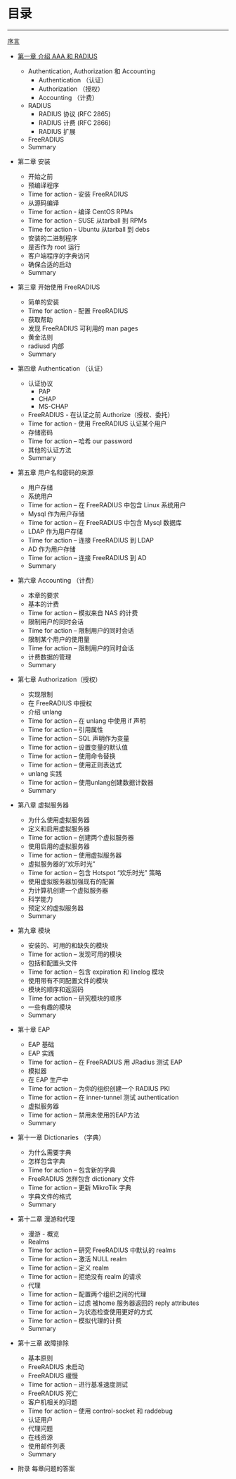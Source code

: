 # 目录

---

[序言](/Preface/README.md)

* [第一章 介绍 AAA 和 RADIUS](/Chapter01/README.md)

  * Authentication, Authorization 和 Accounting
    * Authentication （认证）
    * Authorization （授权）
    * Accounting （计费）
  * RADIUS
    * RADIUS 协议 \(RFC 2865\)
    * RADIUS 计费 \(RFC 2866\)
    * RADIUS 扩展
  * FreeRADIUS
  * Summary

* 第二章 安装

  * 开始之前
  * 预编译程序
  * Time for action - 安装 FreeRADIUS
  * 从源码编译
  * Time for action - 编译 CentOS RPMs
  * Time for action - SUSE 从tarball 到 RPMs
  * Time for action - Ubuntu 从tarball 到 debs
  * 安装的二进制程序
  * 是否作为 root 运行
  * 客户端程序的字典访问
  * 确保合适的启动
  * Summary

* 第三章 开始使用 FreeRADIUS

  * 简单的安装
  * Time for action - 配置 FreeRADIUS
  * 获取帮助
  * 发现 FreeRADIUS 可利用的 man pages
  * 黄金法则
  * radiusd 内部
  * Summary

* 第四章 Authentication （认证）

  * 认证协议
    * PAP
    * CHAP
    * MS-CHAP
  * FreeRADIUS - 在认证之前 Authorize（授权、委托）
  * Time for action - 使用 FreeRADIUS 认证某个用户
  * 存储密码
  * Time for action – 哈希 our password
  * 其他的认证方法
  * Summary

* 第五章 用户名和密码的来源

  * 用户存储
  * 系统用户
  * Time for action – 在 FreeRADIUS 中包含 Linux 系统用户
  * Mysql 作为用户存储
  * Time for action – 在 FreeRADIUS 中包含 Mysql 数据库
  * LDAP 作为用户存储
  * Time for action – 连接 FreeRADIUS 到 LDAP
  * AD 作为用户存储
  * Time for action – 连接 FreeRADIUS 到 AD
  * Summary

* 第六章 Accounting （计费）

  * 本章的要求
  * 基本的计费
  * Time for action – 模拟来自 NAS 的计费
  * 限制用户的同时会话
  * Time for action – 限制用户的同时会话
  * 限制某个用户的使用量
  * Time for action – 限制用户的同时会话
  * 计费数据的管理
  * Summary

* 第七章 Authorization（授权）

  * 实现限制
  * 在 FreeRADIUS 中授权
  * 介绍 unlang
  * Time for action – 在 unlang 中使用 if 声明
  * Time for action – 引用属性
  * Time for action – SQL 声明作为变量
  * Time for action – 设置变量的默认值
  * Time for action – 使用命令替换
  * Time for action – 使用正则表达式
  * unlang 实践
  * Time for action – 使用unlang创建数据计数器
  * Summary

* 第八章 虚拟服务器

  * 为什么使用虚拟服务器
  * 定义和启用虚拟服务器
  * Time for action – 创建两个虚拟服务器
  * 使用启用的虚拟服务器
  * Time for action – 使用虚拟服务器
  * 虚拟服务器的”欢乐时光”
  * Time for action – 包含 Hotspot “欢乐时光” 策略
  * 使用虚拟服务器加强现有的配置
  * 为计算机创建一个虚拟服务器
  * 科学能力
  * 预定义的虚拟服务器
  * Summary

* 第九章 模块

  * 安装的、可用的和缺失的模块
  * Time for action – 发现可用的模块
  * 包括和配置头文件
  * Time for action – 包含 expiration 和 linelog 模块
  * 使用带有不同配置文件的模块
  * 模块的顺序和返回码
  * Time for action – 研究模块的顺序
  * 一些有趣的模块
  * Summary

* 第十章 EAP

  * EAP 基础
  * EAP 实践
  * Time for action – 在 FreeRADIUS 用 JRadius 测试 EAP
  * 模拟器
  * 在 EAP 生产中
  * Time for action – 为你的组织创建一个 RADIUS PKI
  * Time for action – 在 inner-tunnel 测试 authentication
  * 虚拟服务器
  * Time for action – 禁用未使用的EAP方法
  * Summary

* 第十一章 Dictionaries （字典）

  * 为什么需要字典
  * 怎样包含字典
  * Time for action – 包含新的字典
  * FreeRADIUS 怎样包含 dictionary 文件
  * Time for action – 更新 MikroTik 字典
  * 字典文件的格式
  * Summary

* 第十二章 漫游和代理

  * 漫游 - 概览
  * Realms
  * Time for action – 研究 FreeRADIUS 中默认的 realms
  * Time for action – 激活 NULL realm
  * Time for action – 定义 realm
  * Time for action – 拒绝没有 realm 的请求
  * 代理
  * Time for action – 配置两个组织之间的代理
  * Time for action – 过虑 被home 服务器返回的 reply attributes
  * Time for action – 为状态检查使用更好的方式
  * Time for action – 模拟代理的计费
  * Summary

* 第十三章 故障排除

  * 基本原则
  * FreeRADIUS 未启动
  * FreeRADIUS 缓慢
  * Time for action – 进行基准速度测试
  * FreeRADIUS 死亡
  * 客户机相关的问题
  * Time for action – 使用 control-socket 和 raddebug
  * 认证用户
  * 代理问题
  * 在线资源
  * 使用邮件列表
  * Summary

* 附录 每章问题的答案




